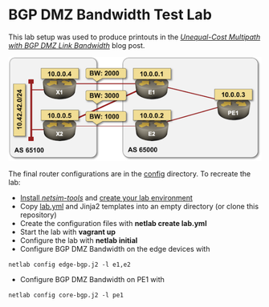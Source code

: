 # BGP DMZ Bandwidth Test Lab

This lab setup was used to produce printouts in the _[Unequal-Cost Multipath with BGP DMZ Link Bandwidth](https://blog.ipspace.net/2021/06/ucmp-bgp-link-bandwidth.html)_ blog post.

![Lab diagram](BGP-Link-Bandwidth-Lab.png)

The final router configurations are in the [config](config) directory. To recreate the lab:

* [Install *netsim-tools*](https://netsim-tools.readthedocs.io/en/latest/install.html) and [create your lab environment](https://netsim-tools.readthedocs.io/en/latest/install.html#building-the-lab-environment)
* Copy [lab.yml](lab.yml) and Jinja2 templates into an empty directory (or clone this repository)
* Create the configuration files with **netlab create lab.yml**
* Start the lab with **vagrant up**
* Configure the lab with **netlab initial**
* Configure BGP DMZ Bandwidth on the edge devices with

```
netlab config edge-bgp.j2 -l e1,e2
```

* Configure BGP DMZ Bandwidth on PE1 with

```
netlab config core-bgp.j2 -l pe1
```
